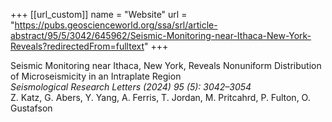 +++
[[url_custom]]
name = "Website"
url = "https://pubs.geoscienceworld.org/ssa/srl/article-abstract/95/5/3042/645962/Seismic-Monitoring-near-Ithaca-New-York-Reveals?redirectedFrom=fulltext"
+++

Seismic Monitoring near Ithaca, New York, Reveals Nonuniform Distribution of Microseismicity in an Intraplate Region \
*Seismological Research Letters (2024) 95 (5): 3042–3054* \
Z. Katz, G. Abers, Y. Yang, A. Ferris, T. Jordan, M. Pritcahrd, P. Fulton, O. Gustafson

